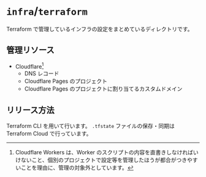 # `infra`/`terraform`

Terraform で管理しているインフラの設定をまとめているディレクトリです。

## 管理リソース

- Cloudflare[^1]
  - DNS レコード
  - Cloudflare Pages のプロジェクト
  - Cloudflare Pages のプロジェクトに割り当てるカスタムドメイン

## リリース方法

Terraform CLI を用いて行います。
`.tfstate` ファイルの保存・同期は Terraform Cloud で行っています。

[^1]: Cloudflare Workers は、Worker のスクリプトの内容を直書きしなければいけないこと、個別のプロジェクトで設定等を管理したほうが都合がつきやすいことを理由に、管理の対象外としています。
